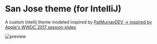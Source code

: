 # San Jose theme (for IntelliJ)
A custom Intellij theme modeled inspired by [PatMurrayDEV -> inspired by Apple's WWDC 2017 session slides](https://github.com/PatMurrayDEV/San-Jose)

![preview](https://raw.githubusercontent.com/kaushikgopal/san-jose-intellij-theme/master/preview.png)
